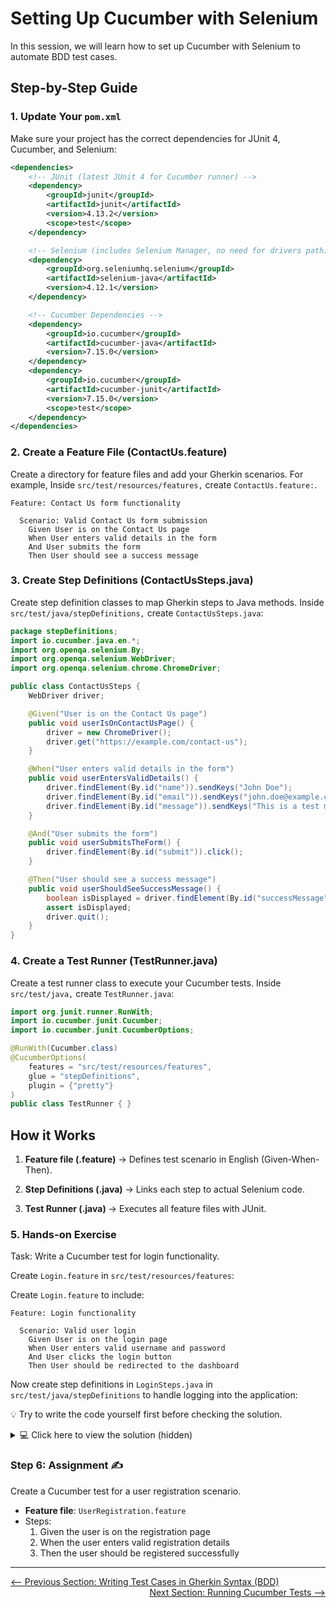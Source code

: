 # Setting Up Cucumber with Selenium

In this session, we will learn how to set up Cucumber with Selenium to automate BDD test cases.

## Step-by-Step Guide

### 1. Update Your `pom.xml`

Make sure your project has the correct dependencies for JUnit 4, Cucumber, and Selenium:

```xml
<dependencies>
    <!-- JUnit (latest JUnit 4 for Cucumber runner) -->
    <dependency>
        <groupId>junit</groupId>
        <artifactId>junit</artifactId>
        <version>4.13.2</version>
        <scope>test</scope>
    </dependency>

    <!-- Selenium (includes Selenium Manager, no need for drivers path) -->
    <dependency>
        <groupId>org.seleniumhq.selenium</groupId>
        <artifactId>selenium-java</artifactId>
        <version>4.12.1</version>
    </dependency>

    <!-- Cucumber Dependencies -->
    <dependency>
        <groupId>io.cucumber</groupId>
        <artifactId>cucumber-java</artifactId>
        <version>7.15.0</version>
    </dependency>
    <dependency>
        <groupId>io.cucumber</groupId>
        <artifactId>cucumber-junit</artifactId>
        <version>7.15.0</version>
        <scope>test</scope>
    </dependency>
</dependencies>

```

### 2. Create a Feature File (ContactUs.feature)

Create a directory for feature files and add your Gherkin scenarios. For example, Inside `src/test/resources/features,` create `ContactUs.feature:`.

```gherkin
Feature: Contact Us form functionality

  Scenario: Valid Contact Us form submission
    Given User is on the Contact Us page
    When User enters valid details in the form
    And User submits the form
    Then User should see a success message
```

### 3. Create Step Definitions (ContactUsSteps.java)

Create step definition classes to map Gherkin steps to Java methods. Inside `src/test/java/stepDefinitions,` create `ContactUsSteps.java`:

```java
package stepDefinitions;
import io.cucumber.java.en.*;
import org.openqa.selenium.By;
import org.openqa.selenium.WebDriver;
import org.openqa.selenium.chrome.ChromeDriver;

public class ContactUsSteps {
    WebDriver driver;

    @Given("User is on the Contact Us page")
    public void userIsOnContactUsPage() {
        driver = new ChromeDriver();
        driver.get("https://example.com/contact-us");
    }

    @When("User enters valid details in the form")
    public void userEntersValidDetails() {
        driver.findElement(By.id("name")).sendKeys("John Doe");
        driver.findElement(By.id("email")).sendKeys("john.doe@example.com");
        driver.findElement(By.id("message")).sendKeys("This is a test message.");
    }

    @And("User submits the form")
    public void userSubmitsTheForm() {
        driver.findElement(By.id("submit")).click();
    }

    @Then("User should see a success message")
    public void userShouldSeeSuccessMessage() {
        boolean isDisplayed = driver.findElement(By.id("successMessage")).isDisplayed();
        assert isDisplayed;
        driver.quit();
    }
}

```

### 4. Create a Test Runner (TestRunner.java)

Create a test runner class to execute your Cucumber tests. Inside `src/test/java,` create `TestRunner.java`:

```java
import org.junit.runner.RunWith;
import io.cucumber.junit.Cucumber;
import io.cucumber.junit.CucumberOptions;

@RunWith(Cucumber.class)
@CucumberOptions(
    features = "src/test/resources/features",
    glue = "stepDefinitions",
    plugin = {"pretty"}
)
public class TestRunner { }

```

## How it Works

1. **Feature file (.feature)** → Defines test scenario in English (Given-When-Then).

2. **Step Definitions (.java)** → Links each step to actual Selenium code.

3. **Test Runner (.java)** → Executes all feature files with JUnit.


### 5. Hands-on Exercise

Task: Write a Cucumber test for login functionality.

Create `Login.feature` in `src/test/resources/features`:

Create `Login.feature` to include:

```gherkin
Feature: Login functionality

  Scenario: Valid user login
    Given User is on the login page
    When User enters valid username and password
    And User clicks the login button
    Then User should be redirected to the dashboard
```

Now create step definitions in `LoginSteps.java` in `src/test/java/stepDefinitions` to handle logging into the application:

💡 Try to write the code yourself first before checking the solution.
<details> 

<summary>💻 Click here to view the solution (hidden)</summary>
    
```java
    package stepDefinitions;

import io.cucumber.java.en.*;
import org.openqa.selenium.By;
import org.openqa.selenium.WebDriver;
import org.openqa.selenium.chrome.ChromeDriver;

public class LoginSteps {
    WebDriver driver;

    @Given("User is on the login page")
    public void userIsOnLoginPage() {
        driver = new ChromeDriver();
        driver.get("https://www.saucedemo.com/");
    }

    @When("User enters valid username and password")
    public void userEntersValidCredentials() {
        driver.findElement(By.id("user-name")).sendKeys("standard_user");
        driver.findElement(By.id("password")).sendKeys("secret_sauce");
    }

    @And("User clicks the login button")
    public void userClicksLoginButton() {
        driver.findElement(By.id("login-button")).click();
    }

    @Then("User should be redirected to the products page")
    public void userShouldBeRedirectedToProductsPage() {
        boolean isProductsDisplayed = driver.findElement(By.className("title")).isDisplayed();
        assert isProductsDisplayed;
        driver.quit();
    }
}
```
</details>

### Step 6: Assignment ✍️

Create a Cucumber test for a user registration scenario.

- **Feature file**: `UserRegistration.feature`
- Steps:
    1. Given the user is on the registration page
    2. When the user enters valid registration details
    3. Then the user should be registered successfully

---

<div style="width: 100%">
<a href='writing-test-cases-in-gherkin-syntax.md'><-- Previous Section: Writing Test Cases in Gherkin Syntax (BDD)</a>
<div align="right"><a href='running-cucumber-tests.md'> Next Section: Running Cucumber Tests --></a></div>
</div>

